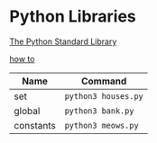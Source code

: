 # Python Libraries

[The Python Standard Library](https://docs.python.org/3/library/)

[how to](docs.python.org/3/howto/) 


| Name  | Command |
| ------------- | ------------- |
| set  | `python3 houses.py`  |
| global  | `python3 bank.py`  |
| constants  | `python3 meows.py`  |






